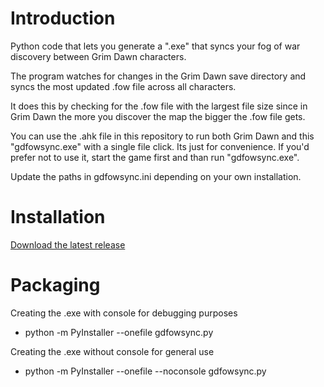 # Introduction
Python code that lets you generate a ".exe" that syncs your fog of war discovery between Grim Dawn characters.

The program watches for changes in the Grim Dawn save directory and syncs the most updated .fow file across all characters.

It does this by checking for the .fow file with the largest file size since in Grim Dawn the more you discover the map the bigger the .fow file gets.

You can use the .ahk file in this repository to run both Grim Dawn and this "gdfowsync.exe" with a single file click. Its just for convenience. If you'd prefer not to use it, start the game first and than run "gdfowsync.exe".

Update the paths in gdfowsync.ini depending on your own installation.

# Installation

[Download the latest release](https://github.com/MustafaErvaErgul/GD-Fow-Sync/releases)

# Packaging

Creating the .exe with console for debugging purposes
* python -m PyInstaller --onefile gdfowsync.py

Creating the .exe without console for general use
* python -m PyInstaller --onefile --noconsole gdfowsync.py
